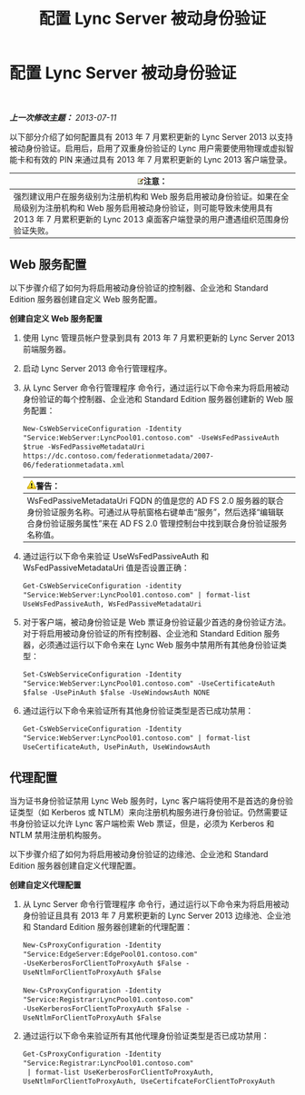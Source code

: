﻿---
title: 配置 Lync Server 被动身份验证
TOCTitle: 配置 Lync Server 被动身份验证
ms:assetid: 9a904b8d-9fce-4abf-be73-5c8e48cfb53a
ms:mtpsurl: https://technet.microsoft.com/zh-cn/library/Dn308569(v=OCS.15)
ms:contentKeyID: 56271186
ms.date: 05/19/2016
mtps_version: v=OCS.15
ms.translationtype: HT
---

# 配置 Lync Server 被动身份验证

 

_**上一次修改主题：** 2013-07-11_

以下部分介绍了如何配置具有 2013 年 7 月累积更新的 Lync Server 2013 以支持被动身份验证。启用后，启用了双重身份验证的 Lync 用户需要使用物理或虚拟智能卡和有效的 PIN 来通过具有 2013 年 7 月累积更新的 Lync 2013 客户端登录。

<table>
<thead>
<tr class="header">
<th><img src="images/Dn783119.note(OCS.15).gif" title="note" alt="note" />注意：</th>
</tr>
</thead>
<tbody>
<tr class="odd">
<td>强烈建议用户在服务级别为注册机构和 Web 服务启用被动身份验证。如果在全局级别为注册机构和 Web 服务启用被动身份验证，则可能导致未使用具有 2013 年 7 月累积更新的 Lync 2013 桌面客户端登录的用户遭遇组织范围身份验证失败。</td>
</tr>
</tbody>
</table>


## Web 服务配置

以下步骤介绍了如何为将启用被动身份验证的控制器、企业池和 Standard Edition 服务器创建自定义 Web 服务配置。

**创建自定义 Web 服务配置**

1.  使用 Lync 管理员帐户登录到具有 2013 年 7 月累积更新的 Lync Server 2013 前端服务器。

2.  启动 Lync Server 2013 命令行管理程序。

3.  从 Lync Server 命令行管理程序 命令行，通过运行以下命令来为将启用被动身份验证的每个控制器、企业池和 Standard Edition 服务器创建新的 Web 服务配置：
    
        New-CsWebServiceConfiguration -Identity "Service:WebServer:LyncPool01.contoso.com" -UseWsFedPassiveAuth $true -WsFedPassiveMetadataUri https://dc.contoso.com/federationmetadata/2007-06/federationmetadata.xml
    
    <table>
    <thead>
    <tr class="header">
    <th><img src="images/JJ656815.warning(OCS.15).gif" title="warning" alt="warning" />警告：</th>
    </tr>
    </thead>
    <tbody>
    <tr class="odd">
    <td>WsFedPassiveMetadataUri FQDN 的值是您的 AD FS 2.0 服务器的联合身份验证服务名称。可通过从导航窗格右键单击“服务”，然后选择“编辑联合身份验证服务属性”来在 AD FS 2.0 管理控制台中找到联合身份验证服务名称值。</td>
    </tr>
    </tbody>
    </table>


4.  通过运行以下命令来验证 UseWsFedPassiveAuth 和 WsFedPassiveMetadataUri 值是否设置正确：
    
        Get-CsWebServiceConfiguration -identity "Service:WebServer:LyncPool01.contoso.com" | format-list UseWsFedPassiveAuth, WsFedPassiveMetadataUri

5.  对于客户端，被动身份验证是 Web 票证身份验证最少首选的身份验证方法。对于将启用被动身份验证的所有控制器、企业池和 Standard Edition 服务器，必须通过运行以下命令来在 Lync Web 服务中禁用所有其他身份验证类型：
    
        Set-CsWebServiceConfiguration -Identity "Service:WebServer:LyncPool01.contoso.com" -UseCertificateAuth $false -UsePinAuth $false -UseWindowsAuth NONE

6.  通过运行以下命令来验证所有其他身份验证类型是否已成功禁用：
    
        Get-CsWebServiceConfiguration -Identity "Service:WebServer:LyncPool01.contoso.com" | format-list UseCertificateAuth, UsePinAuth, UseWindowsAuth

## 代理配置

当为证书身份验证禁用 Lync Web 服务时，Lync 客户端将使用不是首选的身份验证类型（如 Kerberos 或 NTLM）来向注册机构服务进行身份验证。仍然需要证书身份验证以允许 Lync 客户端检索 Web 票证，但是，必须为 Kerberos 和 NTLM 禁用注册机构服务。

以下步骤介绍了如何为将启用被动身份验证的边缘池、企业池和 Standard Edition 服务器创建自定义代理配置。

**创建自定义代理配置**

1.  从 Lync Server 命令行管理程序 命令行，通过运行以下命令来为将启用被动身份验证且具有 2013 年 7 月累积更新的 Lync Server 2013 边缘池、企业池和 Standard Edition 服务器创建新的代理配置：
    
        New-CsProxyConfiguration -Identity "Service:EdgeServer:EdgePool01.contoso.com" 
        -UseKerberosForClientToProxyAuth $False -UseNtlmForClientToProxyAuth $False
    
        New-CsProxyConfiguration -Identity "Service:Registrar:LyncPool01.contoso.com" 
        -UseKerberosForClientToProxyAuth $False -UseNtlmForClientToProxyAuth $False

2.  通过运行以下命令来验证所有其他代理身份验证类型是否已成功禁用：
    
        Get-CsProxyConfiguration -Identity "Service:Registrar:LyncPool01.contoso.com"
         | format-list UseKerberosForClientToProxyAuth, UseNtlmForClientToProxyAuth, UseCertifcateForClientToProxyAuth

